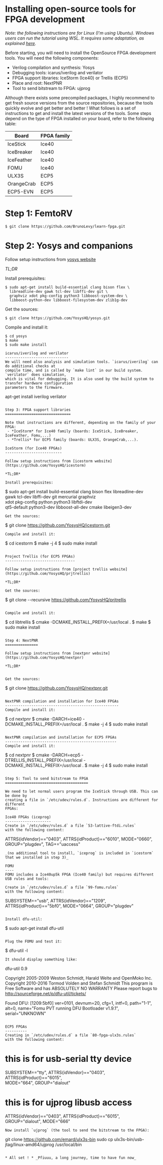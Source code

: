 Installing open-source tools for FPGA development
=================================================

_Note: the following instructions are for Linux (I'm using Ubuntu).
Windows users can run the tutorial using WSL. It requires some
adaptation, as explained [here](WSL.md)._

Before starting, you will need to install the OpenSource FPGA
development tools. You will need the following components:
- Verilog compilation and synthesis: Yosys
- Debugging tools: icarus/iverilog and verilator
- FPGA support libraries: IceStorm (Ice40) or Trellis (ECP5)
- Place and root: NextPNR
- Tool to send bitstream to FPGA: ujprog 

Although there exists some precompiled packages, I highly recommend to
get fresh source versions from the source repositories, because the tools
quickly evolve and get better and better ! What follows is a set of
instructions to get and install the latest versions of the tools.
Some steps depend on the type of FPGA installed on your board, refer to
the following table:

| Board     | FPGA family |
|-----------|-------------|
|IceStick   | Ice40       |
|IceBreaker | Ice40       |
|IceFeather | Ice40       |
|FOMU       | Ice40       |
|ULX3S      | ECP5        |
|OrangeCrab | ECP5        |
|ECP5-EVN   | ECP5        |


Step 1: FemtoRV
===============
```
$ git clone https://github.com/BrunoLevy/learn-fpga.git
```


Step 2: Yosys and companions
============================

Follow setup instructions from [yosys website](https://github.com/YosysHQ/yosys)

*TL;DR*

Install prerequisites:
```
$ sudo apt-get install build-essential clang bison flex \
  libreadline-dev gawk tcl-dev libffi-dev git \
  graphviz xdot pkg-config python3 libboost-system-dev \
  libboost-python-dev libboost-filesystem-dev zlib1g-dev
```
Get the sources:
```
$ git clone https://github.com/YosysHQ/yosys.git
```
Compile and install it:
```
$ cd yosys
$ make
$ sudo make install

icarus/iverilog and verilator
-----------------------------
We will need also analysis and simulation tools. `icarus/iverilog` can do additional checks at
compile time, and is called by `make lint` in our build system. `verilator` does simulation,
which is vital for debugging. It is also used by the build system to transfer hardware configuration
parameters to the firmware.
```
apt-get install iverilog verilator
```

Step 3: FPGA support libraries
==============================

Note that instructions are different, depending on the family of your FPGA:
 - *IceStorm* for Ice40 family (boards: IceStick, IceBreaker, IceFeather, Fomu,...)
 - *Trellis* for ECP5 family (boards: ULX3S, OrangeCrab,...). 

IceStorm (for Ice40 FPGAs)
--------------------------

Follow setup instructions from [icestorm website](https://github.com/YosysHQ/icestorm)

*TL;DR*

Install prerequisites:
```
$ sudo apt-get install build-essential clang bison flex libreadline-dev \
  gawk tcl-dev libffi-dev git mercurial graphviz   \
  xdot pkg-config python python3 libftdi-dev \
  qt5-default python3-dev libboost-all-dev cmake libeigen3-dev
```
Get the sources:
```
$ git clone https://github.com/YosysHQ/icestorm.git
```
Compile and install it:
```
$ cd icestorm
$ make -j 4
$ sudo make install
```

Project Trellis (for ECP5 FPGAs)
--------------------------------

Follow setup instructions from [project trellis website](https://github.com/YosysHQ/prjtrellis)

*TL;DR*

Get the sources:
```
$ git clone --recursive https://github.com/YosysHQ/prjtrellis
```

Compile and install it:
```
$ cd libtrellis
$ cmake -DCMAKE_INSTALL_PREFIX=/usr/local .
$ make
$ sudo make install
```

Step 4: NextPNR
===============

Follow setup instructions from [nextpnr website](https://github.com/YosysHQ/nextpnr)

*TL;DR*


Get the sources:
```
$ git clone https://github.com/YosysHQ/nextpnr.git
```

NextPNR compilation and installation for Ice40 FPGAs
----------------------------------------------------
Compile and install it:
```
$ cd nextpnr
$ cmake -DARCH=ice40 -DCMAKE_INSTALL_PREFIX=/usr/local .
$ make -j 4
$ sudo make install
```

NextPNR compilation and installation for ECP5 FPGAs
---------------------------------------------------
Compile and install it:
```
$ cd nextpnr
$ cmake -DARCH=ecp5 -DTRELLIS_INSTALL_PREFIX=/usr/local -DCMAKE_INSTALL_PREFIX=/usr/local .
$ make -j 4
$ sudo make install
```

Step 5: Tool to send bitstream to FPGA
======================================

We need to let normal users program the IceStick through USB. This can be done by
creating a file in `/etc/udev/rules.d`. Instructions are different for different
FPGAs:

Ice40 FPGAs (iceprog)
---------------------
Create in `/etc/udev/rules.d` a file `53-lattive-ftdi.rules` 
with the following content:
```
ATTRS{idVendor}=="0403", ATTRS{idProduct}=="6010", MODE="0660", GROUP="plugdev", TAG+="uaccess"
```
_(no additional tool to install, `iceprog` is included in `icestorm` that we installed in step 3)_

FOMU
----
FOMU includes a Ice40up5k FPGA (Ice40 family) but requires different USB rules and tools:

Create in `/etc/udev/rules.d` a file `99-fomu.rules`
with the following content:
```
SUBSYSTEM=="usb", ATTRS{idVendor}=="1209", ATTRS{idProduct}=="5bf0", MODE="0664", GROUP="plugdev"
```

Install dfu-util:
```
$ sudo apt-get install dfu-util  
```

Plug the FOMU and test it:
```
$ dfu-util -l
```
It should display something like:
```
dfu-util 0.9

Copyright 2005-2009 Weston Schmidt, Harald Welte and OpenMoko Inc.
Copyright 2010-2016 Tormod Volden and Stefan Schmidt
This program is Free Software and has ABSOLUTELY NO WARRANTY
Please report bugs to http://sourceforge.net/p/dfu-util/tickets/

Found DFU: [1209:5bf0] ver=0101, devnum=20, cfg=1, intf=0, path="1-1", alt=0, name="Fomu PVT running DFU Bootloader v1.9.1", serial="UNKNOWN"
```

ECP5 FPGAs
----------
Creating in `/etc/udev/rules.d` a file `80-fpga-ulx3s.rules`
with the following content:
```
# this is for usb-serial tty device
SUBSYSTEM=="tty", ATTRS{idVendor}=="0403", ATTRS{idProduct}=="6015", \
  MODE="664", GROUP="dialout"
# this is for ujprog libusb access
ATTRS{idVendor}=="0403", ATTRS{idProduct}=="6015", \
  GROUP="dialout", MODE="666"
```
Now install `ujprog` (the tool to send the bitstream to the FPGA):
```
git clone https://github.com/emard/ulx3s-bin
sudo cp ulx3s-bin/usb-jtag/linux-amd64/ujprog /usr/local/bin
```

* All set ! * _Pfiuuu, a long journey, time to have fun now_
